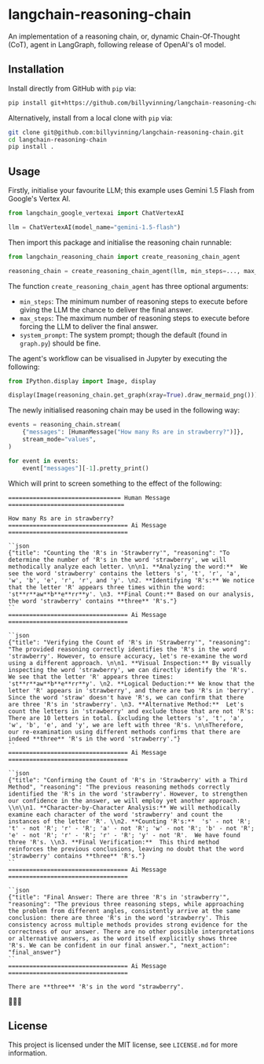 # langchain-reasoning-chain

An implementation of a reasoning chain, or, dynamic Chain-Of-Thought (CoT), agent in LangGraph, following release of OpenAI's o1 model.

## Installation

Install directly from GitHub with `pip` via:

```bash
pip install git+https://github.com/billyvinning/langchain-reasoning-chain
```

Alternatively, install from a local clone with `pip` via:

```bash
git clone git@github.com:billyvinning/langchain-reasoning-chain.git
cd langchain-reasoning-chain
pip install .
```


## Usage


Firstly, initialise your favourite LLM; this example uses Gemini 1.5 Flash from Google's Vertex AI.

```python
from langchain_google_vertexai import ChatVertexAI

llm = ChatVertexAI(model_name="gemini-1.5-flash")
```

Then import this package and initialise the reasoning chain runnable:

```python
from langchain_reasoning_chain import create_reasoning_chain_agent

reasoning_chain = create_reasoning_chain_agent(llm, min_steps=..., max_steps=..., system_prompt=...)
```

The function `create_reasoning_chain_agent` has three optional arguments:

- `min_steps`: The minimum number of reasoning steps to execute before giving the LLM the chance to deliver the final answer.
- `max_steps`: The maximum number of reasoning steps to execute before forcing the LLM to deliver the final answer.
- `system_prompt`: The system prompt; though the default (found in `graph.py`) should be fine.


The agent's workflow can be visualised in Jupyter by executing the following:

```python
from IPython.display import Image, display

display(Image(reasoning_chain.get_graph(xray=True).draw_mermaid_png()))
```


The newly initialised reasoning chain may be used in the following way:

```python
events = reasoning_chain.stream(
    {"messages": [HumanMessage("How many Rs are in strawberry?")]},
    stream_mode="values",
)

for event in events:
    event["messages"][-1].pretty_print()

```

Which will print to screen something to the effect of the following:

```
================================ Human Message =================================

How many Rs are in strawberry?
================================== Ai Message ==================================

``json
{"title": "Counting the 'R's in 'Strawberry'", "reasoning": "To determine the number of 'R's in the word 'strawberry', we will methodically analyze each letter. \n\n1. **Analyzing the word:**  We see the word 'strawberry' contains the letters 's', 't', 'r', 'a', 'w', 'b', 'e', 'r', 'r', and 'y'. \n2. **Identifying 'R's:** We notice that the letter 'R' appears three times within the word:  'st**r**aw**b**e**rr**y'. \n3. **Final Count:** Based on our analysis, the word 'strawberry' contains **three** 'R's."}
``
================================== Ai Message ==================================

``json
{"title": "Verifying the Count of 'R's in 'Strawberry'", "reasoning": "The provided reasoning correctly identifies the 'R's in the word 'strawberry'. However, to ensure accuracy, let's re-examine the word using a different approach. \n\n1. **Visual Inspection:** By visually inspecting the word 'strawberry', we can directly identify the 'R's. We see that the letter 'R' appears three times: 'st**r**aw**b**e**rr**y'. \n2. **Logical Deduction:** We know that the letter 'R' appears in 'strawberry', and there are two 'R's in 'berry'.  Since the word 'straw' doesn't have 'R's, we can confirm that there are three 'R's in 'strawberry'. \n3. **Alternative Method:**  Let's count the letters in 'strawberry' and exclude those that are not 'R's: There are 10 letters in total. Excluding the letters 's', 't', 'a', 'w', 'b', 'e', and 'y', we are left with three 'R's. \n\nTherefore, our re-examination using different methods confirms that there are indeed **three** 'R's in the word 'strawberry'."}
``
================================== Ai Message ==================================

``json
{"title": "Confirming the Count of 'R's in 'Strawberry' with a Third Method", "reasoning": "The previous reasoning methods correctly identified the 'R's in the word 'strawberry'. However, to strengthen our confidence in the answer, we will employ yet another approach. \\n\\n1. **Character-by-Character Analysis:** We will methodically examine each character of the word 'strawberry' and count the instances of the letter 'R'. \\n2. **Counting 'R's:**  's' - not 'R'; 't' - not 'R'; 'r' - 'R'; 'a' - not 'R'; 'w' - not 'R'; 'b' - not 'R'; 'e' - not 'R'; 'r' - 'R'; 'r' - 'R'; 'y' - not 'R'.  We have found three 'R's. \\n3. **Final Verification:**  This third method reinforces the previous conclusions, leaving no doubt that the word 'strawberry' contains **three** 'R's."}
``
================================== Ai Message ==================================

``json
{"title": "Final Answer: There are three 'R's in 'strawberry'", "reasoning": "The previous three reasoning steps, while approaching the problem from different angles, consistently arrive at the same conclusion: there are three 'R's in the word 'strawberry'. This consistency across multiple methods provides strong evidence for the correctness of our answer. There are no other possible interpretations or alternative answers, as the word itself explicitly shows three 'R's. We can be confident in our final answer.", "next_action": "final_answer"}
``
================================== Ai Message ==================================

There are **three** 'R's in the word "strawberry".

```
🎉🎉🎉

## License

This project is licensed under the MIT license, see `LICENSE.md` for more information.

